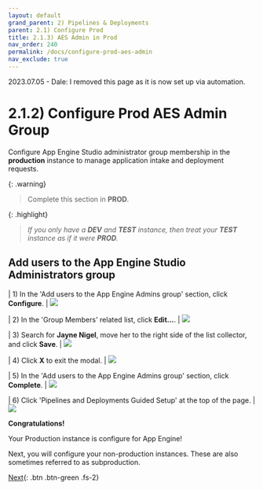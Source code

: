 ```yaml
---
layout: default
grand_parent: 2) Pipelines & Deployments
parent: 2.1) Configure Prod
title: 2.1.3) AES Admin in Prod
nav_order: 240
permalink: /docs/configure-prod-aes-admin
nav_exclude: true
---
```


2023.07.05 - Dale: I removed this page as it is now set up via automation. 

# 2.1.2) Configure Prod AES Admin Group

Configure App Engine Studio administrator group membership in the **production** instance to manage application intake and deployment requests.

{: .warning}
> Complete this section in **PROD**.

{: .highlight}
> *If you only have a **DEV** and **TEST** instance, then treat your **TEST** instance as if it were **PROD**.*


## Add users to the App Engine Studio Administrators group

| 1) In the 'Add users to the App Engine Admins group' section, click **Configure**.
| ![](../assets/images/2023-03-12-20-57-36.png)

| 2) In the 'Group Members' related list, click **Edit...**.
| ![](../assets/images/2023-03-12-21-00-01.png)

| 3) Search for **Jayne Nigel**, move her to the right side of the list collector, and click **Save**. 
| ![](../assets/images/2023-03-12-21-05-49.png)

| 4) Click **X** to exit the modal. 
| ![](../assets/images/2023-03-12-21-07-00.png)

| 5) In the 'Add users to the App Engine Admins group' section, click **Complete**. 
| ![](../assets/images/2023-03-12-21-07-42.png)

| 6) Click 'Pipelines and Deployments Guided Setup' at the top of the page.
|![](../assets/images/2023-03-12-21-08-59.png)

**Congratulations!** 

Your Production instance is configure for App Engine!

Next, you will configure your non-production instances. These are also sometimes referred to as subproduction.

[Next](/lab-aemc-utah/docs/configure-non-prod){: .btn .btn-green .fs-2}
